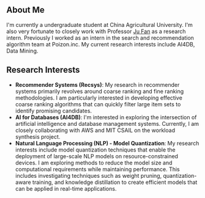 
## About Me



I'm currently a undergraduate student at China Agricultural University. 
I'm also very fortunate to closely work with Professor [Ju Fan](http://iir.ruc.edu.cn/~fanj) as a research intern.
Previously I worked as an intern in the search and recommendation algorithm team at Poizon.inc.
My current research interests include AI4DB, Data Mining.

## Research Interests

- **Recommender Systems (Recsys)**: My research in recommender systems primarily revolves around coarse ranking and fine ranking methodologies. I am particularly interested in developing effective coarse ranking algorithms that can quickly filter large item sets to identify promising candidates.
- **AI for Databases (AI4DB)**: I'm interested in exploring the intersection of artificial intelligence and database management systems. Currently, I am closely collaborating with AWS and MIT CSAIL on the workload synthesis project.
- **Natural Language Processing (NLP) - Model Quantization**: My research interests include model quantization techniques that enable the deployment of large-scale NLP models on resource-constrained devices. I am exploring methods to reduce the model size and computational requirements while maintaining performance. This includes investigating techniques such as weight pruning, quantization-aware training, and knowledge distillation to create efficient models that can be applied in real-time applications.

